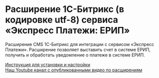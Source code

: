 ﻿# Расширение 1C-Битрикс (в кодировке utf-8) сервиса «Экспресс Платежи: ЕРИП»
<p>Расширение CMS 1C-Битрикс для интеграции с сервисом «Экспресс Платежи». Расширение позволяет выставить счет в системе ЕРИП, получить и обработать уведомление о платеже в системе ЕРИП.</p>
 <a href="https://express-pay.by/cms-extensions/1c-bitrix#1%D0%A1-%D0%91%D0%B8%D1%82%D1%80%D0%B8%D0%BA%D1%81">Инструкция для установки и настройки</a><br/>
  <a href="https://www.youtube.com/c/express-pay-by/videos">Наш Youtube канал с опубликованными видео по расширениям</a>
